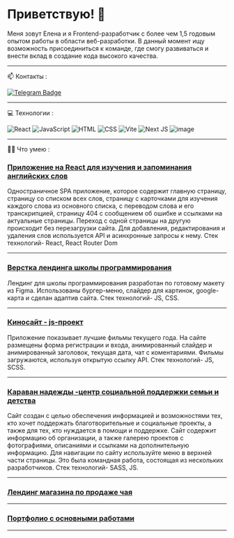 # Приветствую! 👋

Меня зовут Елена и я Frontend-разработчик с более чем 1,5 годовым опытом работы в области веб-разработки. В данный момент ищу возможность присоединиться к команде, где смогу развиваться и внести вклад в создание кода высокого качества.

----

📫 Контакты :
<div id="badges">
  <a href="https://t.me/ElnaBT">
      <img src="https://img.shields.io/badge/Telegram-blue?style=for-the-badge&logo=telegram&logoColor=white" alt="Telegram Badge"/>
  </a>
</div>

----
💻 Технологии : <br/>

![React](https://img.shields.io/badge/react-%2320232a.svg?style=for-the-badge&logo=react&logoColor=%2361DAFB)
![JavaScript](https://img.shields.io/badge/JavaScript-323330?style=for-the-badge&logo=javascript&logoColor=F7DF1E)
![HTML](https://img.shields.io/badge/HTML5-E34F26?style=for-the-badge&logo=html5&logoColor=white)
![CSS](https://img.shields.io/badge/CSS3-1572B6?style=for-the-badge&logo=css3&logoColor=white)
![Vite](https://img.shields.io/badge/vite-%23646CFF.svg?style=for-the-badge&logo=vite&logoColor=white)
![Next JS](https://img.shields.io/badge/Next-1572B6?style=for-the-badge&logo=next3&logoColor=white)
![image](https://github.com/user-attachments/assets/fb9843cd-612b-4385-bd42-55a544843032)




---
👨‍💻 Что умею  : 

### [Приложение на React для изучения  и запоминания английских слов](https://elboyko.github.io/react-english-words/)
Одностраничное SPA приложение, которое содержит главную страницу, страницу со списком всех слов, страницу с карточками для изучения каждого слова из основного списка, с переводом слова и его транскрипцией, страницу 404 с сообщением об ошибке и ссылками на актуальные страницы. Переход с одной страницы на другую происходит без перезагрузки сайта. Для добавления, редактирования и удаления слов используется API и асинхронные запросы к нему. 
Стек технологий- React, React Router Dom

---
### [Верстка лендинга школы программирования](https://elboyko.github.io/Kontur/)
Лендинг для школы программирования разработан по готовому макету из Figma. Использованы бургер-меню, слайдер для картинок, google-карта и сделан адаптив сайта.
Стек технологий- JS, CSS.

---
### [Киносайт - js-проект](https://elboyko.github.io/js-project/)
Приложение показывает лучшие фильмы текущего года. На сайте размещены форма регистрации и входа, анимированный слайдер и анимированный заголовок, текущая дата, чат с коментариями. Фильмы загружаются, используя открытую ссылку API.
Стек технологий- JS, SCSS.

---
### [Караван надежды -центр социальной поддержки семьи и детства](https://lenaanohina.github.io/project2_fund/)
Сайт создан с целью обеспечения информацией и возможностями тех, кто хочет поддержать благотворительные и социальные проекты, а также для тех, кто нуждается в помощи и поддержке.
Сайт содержит информацию об организации, а также галерею проектов с фотографиями, описаниями и ссылками на дополнительную информацию. Для навигации по сайту используйте меню в верхней части страницы.
Это была командная работа, состоящая из нескольких разработчиков.
Стек технологий- SASS, JS.

---
### [Лендинг магазина по продаже чая](https://elboyko.github.io/TeaSite/)
---
### [Портфолио с основными работами](https://elboyko.github.io/portfolio/)
---  


